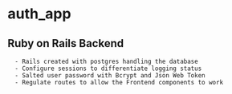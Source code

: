 # auth_app

## Ruby on Rails Backend
```
  - Rails created with postgres handling the database
  - Configure sessions to differentiate logging status
  - Salted user password with Bcrypt and Json Web Token
  - Regulate routes to allow the Frontend components to work 
```

